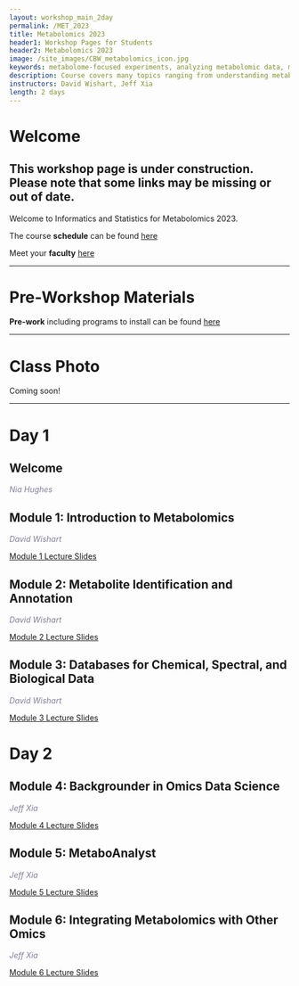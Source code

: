 ```yaml
---
layout: workshop_main_2day
permalink: /MET_2023
title: Metabolomics 2023
header1: Workshop Pages for Students
header2: Metabolomics 2023
image: /site_images/CBW_metabolomics_icon.jpg
keywords: metabolome-focused experiments, analyzing metabolomic data, metabolome
description: Course covers many topics ranging from understanding metabolomics technologies, data collection and analysis, using pathway databases, performing pathway analysis, conducting univariate and multivariate statistics, working with metabolomics databases, and exploring chemical databases. 
instructors: David Wishart, Jeff Xia
length: 2 days
---
```


# Welcome <a id="welcome"></a>

## This workshop page is under construction. Please note that some links may be missing or out of date.

Welcome to Informatics and Statistics for Metabolomics 2023.  

The course **schedule** can be found [here](https://bioinformaticsdotca.github.io//MET_2023_schedule)

Meet your **faculty** [here]()

***

# Pre-Workshop Materials <a id="preworkshop"></a>

**Pre-work** including programs to install can be found [here]()

***

# Class Photo

Coming soon!

*** 

# Day 1 <a id="day1"></a>

##  Welcome

*<font color="#827e9c">Nia Hughes</font>*  

##  Module 1: Introduction to Metabolomics 

*<font color="#827e9c">David Wishart</font>*  
  
[Module 1 Lecture Slides]()  
  
##  Module 2: Metabolite Identification and Annotation 

*<font color="#827e9c">David Wishart</font>*  

[Module 2 Lecture Slides]()   
  
##  Module 3: Databases for Chemical, Spectral, and Biological Data  

*<font color="#827e9c">David Wishart</font>*  

[Module 3 Lecture Slides]()   

# Day 2 <a id="day2"></a>

##  Module 4: Backgrounder in Omics Data Science 

*<font color="#827e9c">Jeff Xia</font>*  

[Module 4 Lecture Slides]()   
  
##  Module 5: MetaboAnalyst 

*<font color="#827e9c">Jeff Xia</font>*  
  
[Module 5 Lecture Slides]()   
  
##  Module 6: Integrating Metabolomics with Other Omics

*<font color="#827e9c">Jeff Xia</font>*  
  
[Module 6 Lecture Slides]()  